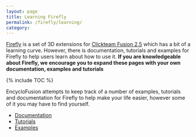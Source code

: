```yaml
---
layout: page
title: Learning Firefly
permalink: /firefly/learning/
category:
---
```


[Firefly] is a set of 3D extensions for [Clickteam Fusion 2.5] which has a bit of a learning curve.
However, there is documentation, tutorials and examples for Firefly to help users learn about how to use it.
**If you are knowledgeable about Firefly, we encourage you to expand these pages with your own documentation, examples and tutorials**

{% include TOC %}

EncycloFusion attempts to keep track of a number of examples, tutorials and documentation for Firefly to help
make your life easier, however some of it you may have to find yourself.

* [Documentation](/firefly/docs/)
* [Tutorials](/firefly/tutorials/)
* [Examples](/firefly/examples/)

[Clickteam Fusion 2.5]: /fusion/2.5/
[Firefly]: /firefly/
